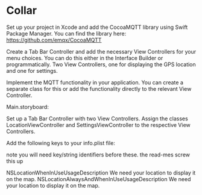 # Collar

Set up your project in Xcode and add the CocoaMQTT library using Swift Package Manager. You can find the library here: https://github.com/emqx/CocoaMQTT

Create a Tab Bar Controller and add the necessary View Controllers for your menu choices. You can do this either in the Interface Builder or programmatically. Two View Controllers, one for displaying the GPS location and one for settings.

Implement the MQTT functionality in your application. You can create a separate class for this or add the functionality directly to the relevant View Controller.

Main.storyboard:

Set up a Tab Bar Controller with two View Controllers. Assign the classes LocationViewController and SettingsViewController to the respective View Controllers.

Add the following keys to your info.plist file:

note you will need key/string identifiers before these. the read-mes screw this up


<key>NSLocationWhenInUseUsageDescription</key>
<string>We need your location to display it on the map.</string>
<key>NSLocationAlwaysAndWhenInUseUsageDescription</key>
<string>We need your location to display it on the map.</string>


